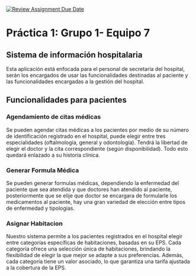 [![Review Assignment Due Date](https://classroom.github.com/assets/deadline-readme-button-24ddc0f5d75046c5622901739e7c5dd533143b0c8e959d652212380cedb1ea36.svg)](https://classroom.github.com/a/UhcYLOEZ)

# Práctica 1: Grupo 1- Equipo 7

## **Sistema de información hospitalaria**

Esta aplicación está enfocada para el personal de secretaría del hospital, serán los encargados de 
usar las funcionalidades destinadas al paciente y las funcionalidades encargadas a la gestión del hospital.

## Funcionalidades para pacientes

### Agendamiento de citas médicas

Se pueden agendar citas médicas a los pacientes por medio de su número de identificación registrado en el hospital, 
puede elegir entre tres especialidades (oftalmología, general y odontología). Tendrá la libertad de elegir el doctor y la cita correspondiente (según disponibilidad). Todo esto quedará enlazado a su historia clínica.

### Generar Formula Médica

Se pueden generar formulas médicas, dependiendo la enfermedad del paciente que sea atendida y que doctores han atendido al paciente, 
posteriormente que se elije que doctor se encargara de formularle los medicamentos al paciente, hay una gran variedad de elección entre
tipos de enfermedad y tipologías.

### Asignar Habitacion

Nuestro sistema permite a los pacientes registrados en el hospital elegir entre categorías específicas de habitaciones, basadas en su EPS. 
Cada categoría ofrece una selección única de habitaciones, brindando la flexibilidad de elegir la que mejor se adapte a sus preferencias. 
Además, cada categoría tiene un valor asociado, lo que garantiza una tarifa ajustada a la cobertura de la EPS.




